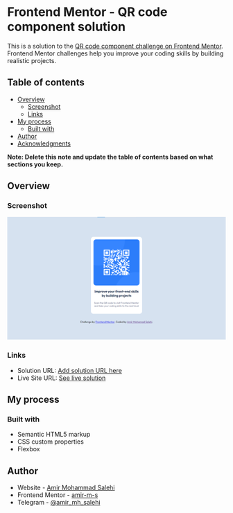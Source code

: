 # Frontend Mentor - QR code component solution

This is a solution to the [QR code component challenge on Frontend Mentor](https://www.frontendmentor.io/challenges/qr-code-component-iux_sIO_H). Frontend Mentor challenges help you improve your coding skills by building realistic projects. 

## Table of contents

- [Overview](#overview)
  - [Screenshot](#screenshot)
  - [Links](#links)
- [My process](#my-process)
  - [Built with](#built-with)
- [Author](#author)
- [Acknowledgments](#acknowledgments)

**Note: Delete this note and update the table of contents based on what sections you keep.**

## Overview

### Screenshot

![](./screenshot.png)

### Links

- Solution URL: [Add solution URL here](https://your-solution-url.com)
- Live Site URL: [See live solution]((https://frontendmentor-qr-code-chi.vercel.app/))

## My process

### Built with

- Semantic HTML5 markup
- CSS custom properties
- Flexbox

## Author

- Website - [Amir Mohammad Salehi](http://amirm-salehi.ir)
- Frontend Mentor - [amir-m-s](https://www.frontendmentor.io/profile/amir-m-s)
- Telegram - [@amir_mh_salehi](https://t.me/amir_mh_salehi)
